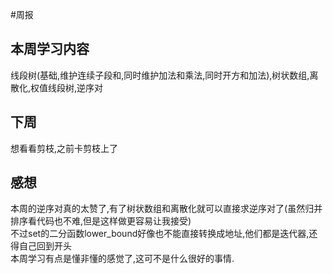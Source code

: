 #周报

## 本周学习内容

线段树(基础,维护连续子段和,同时维护加法和乘法,同时开方和加法),树状数组,离散化,权值线段树,逆序对
## 下周

想看看剪枝,之前卡剪枝上了

## 感想

本周的逆序对真的太赞了,有了树状数组和离散化就可以直接求逆序对了(虽然归并排序看代码也不难,但是这样做更容易让我接受)\
不过set的二分函数lower_bound好像也不能直接转换成地址,他们都是迭代器,还得自己回到开头\
本周学习有点是懂非懂的感觉了,这可不是什么很好的事情.

